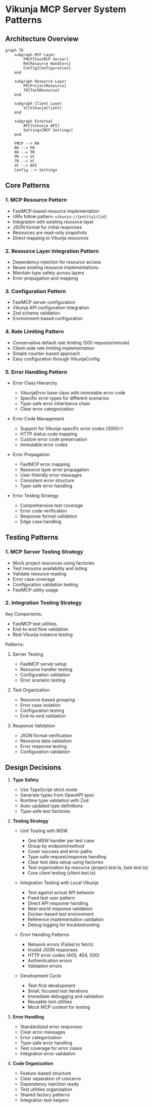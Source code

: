 # Vikunja MCP Server System Patterns

## Architecture Overview

```mermaid
graph TD
    subgraph MCP Layer
        FMCP[FastMCP Server]
        RH[Resource Handlers]
        Config[Configuration]
    end

    subgraph Resource Layer
        PR[ProjectResource]
        TR[TaskResource]
    end

    subgraph Client Layer
        VC[VikunjaClient]
    end

    subgraph External
        API[Vikunja API]
        Settings[MCP Settings]
    end

    FMCP --> RH
    RH --> PR
    RH --> TR
    PR --> VC
    TR --> VC
    VC --> API
    Config --> Settings
```

## Core Patterns

### 1. MCP Resource Pattern

- FastMCP-based resource implementation
- URIs follow pattern: `vikunja://{entity}/{id}`
- Integration with existing resource layer
- JSON format for initial responses
- Resources are read-only snapshots
- Direct mapping to Vikunja resources

### 2. Resource Layer Integration Pattern

- Dependency injection for resource access
- Reuse existing resource implementations
- Maintain type safety across layers
- Error propagation and mapping

### 3. Configuration Pattern

- FastMCP server configuration
- Vikunja API configuration integration
- Zod schema validation
- Environment-based configuration

### 4. Rate Limiting Pattern

- Conservative default rate limiting (500 requests/minute)
- Client-side rate limiting implementation
- Simple counter-based approach
- Easy configuration through VikunjaConfig

### 5. Error Handling Pattern

- Error Class Hierarchy

  - VikunjaError base class with immutable error code
  - Specific error types for different scenarios
  - Type-safe error inheritance chain
  - Clear error categorization

- Error Code Management

  - Support for Vikunja-specific error codes (3000+)
  - HTTP status code mapping
  - Custom error code preservation
  - Immutable error codes

- Error Propagation

  - FastMCP error mapping
  - Resource layer error propagation
  - User-friendly error messages
  - Consistent error structure
  - Type-safe error handling

- Error Testing Strategy
  - Comprehensive test coverage
  - Error code verification
  - Response format validation
  - Edge case handling

## Testing Patterns

### 1. MCP Server Testing Strategy

- Mock project resources using factories
- Test resource availability and listing
- Validate resource reading
- Error case coverage
- Configuration validation testing
- FastMCP utility usage

### 2. Integration Testing Strategy

Key Components:

- FastMCP test utilities
- End-to-end flow validation
- Real Vikunja instance testing

Patterns:

1. Server Testing

   - FastMCP server setup
   - Resource handler testing
   - Configuration validation
   - Error scenario testing

2. Test Organization

   - Resource-based grouping
   - Error case isolation
   - Configuration testing
   - End-to-end validation

3. Response Validation
   - JSON format verification
   - Resource data validation
   - Error response testing
   - Configuration validation

## Design Decisions

1. **Type Safety**

   - Use TypeScript strict mode
   - Generate types from OpenAPI spec
   - Runtime type validation with Zod
   - Auto-updated type definitions
   - Type-safe test factories

2. **Testing Strategy**

   - Unit Testing with MSW

     - One MSW handler per test case
     - Group by endpoint/method
     - Cover success and error paths
     - Type-safe request/response handling
     - Clear test data setup using factories
     - Test organization by resource (project.test.ts, task.test.ts)
     - Core client testing (client.test.ts)

   - Integration Testing with Local Vikunja

     - Test against actual API behavior
     - Fixed test user pattern
     - Direct API response handling
     - Real-world response validation
     - Docker-based test environment
     - Reference implementation validation
     - Debug logging for troubleshooting

   - Error Handling Patterns

     - Network errors (Failed to fetch)
     - Invalid JSON responses
     - HTTP error codes (400, 404, 500)
     - Authentication errors
     - Validation errors

   - Development Cycle
     - Test-first development
     - Small, focused test iterations
     - Immediate debugging and validation
     - Reusable test utilities
     - Mock MCP context for testing

3. **Error Handling**

   - Standardized error responses
   - Clear error messages
   - Error categorization
   - Type-safe error handling
   - Test coverage for error cases
   - Integration error validation

4. **Code Organization**
   - Feature-based structure
   - Clear separation of concerns
   - Dependency injection ready
   - Test utilities organization
   - Shared factory patterns
   - Integration test helpers
